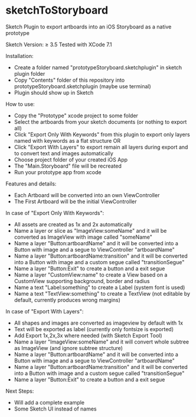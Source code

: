 # sketchToStoryboard
Sketch Plugin to export artboards into an iOS Storyboard as a native prototype

Sketch Version: ≥ 3.5
Tested with XCode 7.1

Installation:
- Create a folder named "prototypeStoryboard.sketchplugin" in sketch plugin folder
- Copy "Contents" folder of this repository into prototypeStoryboard.sketchplugin (maybe use terminal)
- Plugin should show up in Sketch

How to use:
- Copy the "Prototype" xcode project to some folder
- Select the artboards from your sketch documents (or nothing to export all)
- Click "Export Only With Keywords" from this plugin to export only layers named with keywords as a flat structure OR
- Click "Export With Layers" to export remain all layers during export and to convert text and images automatically
- Choose project folder of your created iOS App
- The "Main.Storyboard" file will be recreated
- Run your prototype app from xcode

Features and details:
- Each Artboard will be converted into an own ViewController
- The First Artboard will be the initial ViewController

In case of "Export Only With Keywords":
- All assets are created as 1x and 2x automatically
- Name a layer or slice as "ImageView:someName" and it will be converted as ImageView with image called "someName"
- Name a layer "Button:artboardName" and it will be converted into a Button with image and a segue to ViewController "artboardName"
- Name a layer "Button:artboardName:transition" and it will be converted into a Button with image and a custom segue called "transitionSegue"
- Name a layer "Button:Exit" to create a button and a exit segue
- Name a layer "CustomView:name" to create a View based on a CustomView supporting background, border and radius
- Name a text "Label:something" to create a Label (system font is used)
- Name a text "TextView:something" to create a TextView (not editable by default, currently produces wrong margins)

In case of "Export With Layers":
- All shapes and images are converted as imageview by default with 1x
- Text will be exported as label (currently only fontsize is exported)
- Add Export 1x,2x,3x where needed (with Sketch Export Tool)
- Name a layer "ImageView:someName" and it will convert whole subtree as ImageView (and ignore subtree structure)
- Name a layer "Button:artboardName" and it will be converted into a Button with image and a segue to ViewController "artboardName"
- Name a layer "Button:artboardName:transition" and it will be converted into a Button with image and a custom segue called "transitionSegue"
- Name a layer "Button:Exit" to create a button and a exit segue

Next Steps:
- Will add a complete example
- Some Sketch UI instead of names

